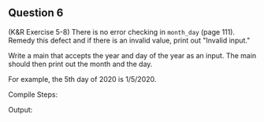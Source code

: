 ## Question 6

(K&R Exercise 5-8) There is no error checking in <code>month_day</code> (page 111). Remedy this defect and if there is an invalid value, print out "Invalid input." 

Write a main that accepts the year and day of the year as an input. The main should then print out the month and the day.

For example, the 5th day of 2020 is 1/5/2020.

Compile Steps:

Output:

